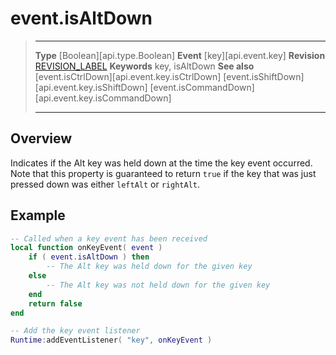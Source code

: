
# event.isAltDown

> --------------------- ------------------------------------------------------------------------------------------
> __Type__              [Boolean][api.type.Boolean]
> __Event__             [key][api.event.key]
> __Revision__          [REVISION_LABEL](REVISION_URL)
> __Keywords__          key, isAltDown
> __See also__			[event.isCtrlDown][api.event.key.isCtrlDown]
>						[event.isShiftDown][api.event.key.isShiftDown]
>						[event.isCommandDown][api.event.key.isCommandDown]
> --------------------- ------------------------------------------------------------------------------------------

## Overview

Indicates if the Alt key was held down at the time the key event occurred. Note that this property is guaranteed to return `true` if the key that was just pressed down was either `leftAlt` or `rightAlt`.


## Example
 
``````lua
-- Called when a key event has been received
local function onKeyEvent( event )
	if ( event.isAltDown ) then
		-- The Alt key was held down for the given key
	else
		-- The Alt key was not held down for the given key
	end
	return false
end

-- Add the key event listener
Runtime:addEventListener( "key", onKeyEvent )
``````